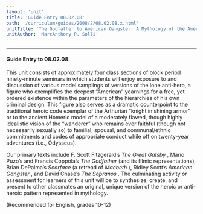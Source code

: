 ```yaml
---
layout: 'unit'
title: 'Guide Entry 08.02.08'
path: '/curriculum/guides/2008/2/08.02.08.x.html'
unitTitle: 'The Godfather to American Gangster: A Mythology of the American Anti-hero, 2008'
unitAuthor: 'MarcAnthony P. Solli'
---
```


<body>
<hr/>
 <h4>
  Guide Entry to 08.02.08:
 </h4>
 <p>
  This unit consists of approximately four class sections of block period ninety-minute seminars in which students will enjoy exposure to and discussion of various model samplings of versions of the lone anti-hero, a figure who exemplifies the deepest “American” yearnings for a free, yet ordered existence within the parameters of the hierarchies of his own criminal design. This figure also serves as a dramatic counterpoint to the traditional heroic code exemplar of the Arthurian “knight in shining armor” or to the ancient Homeric model of a moderately flawed, though highly idealistic vision of the “wanderer” who remains ever faithful (though not necessarily sexually so) to familial, spousal, and communal/ethnic commitments and codes of appropriate conduct while off on twenty-year adventures (i.e., Odysseus).
 </p>
<p>
  Our primary texts include F. Scott Fitzgerald’s
  <i>
   The Great Gatsby
  </i>
  , Mario Puzo’s and Francis Coppola’s
  <i>
   The Godfather
  </i>
  (and its filmic representations), Brian DePalma’s
  <i>
   Scarface
  </i>
  (a retread of
  <i>
   Macbeth
  </i>
  ), Ridley Scott’s
  <i>
   American Gangster
  </i>
  , and David Chase’s
  <i>
   The Sopranos
  </i>
  . The culminating activity or assessment for learners of this unit will be to synthesize, create, and present to other classmates an original, unique version of the heroic or anti-heroic pattern represented in mythology.
 </p>
<p>
  (Recommended for English, grades 10-12)
 </p>

</body>
